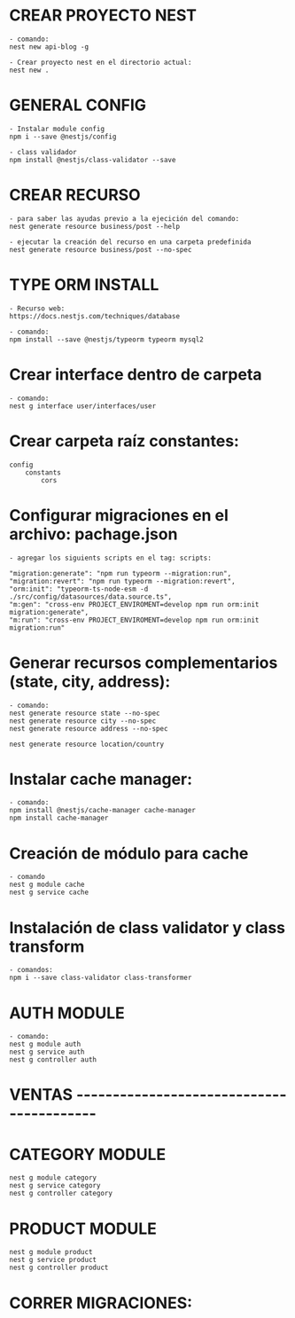 # CREAR PROYECTO NEST
    - comando:
    nest new api-blog -g

    - Crear proyecto nest en el directorio actual:
    nest new .

# GENERAL CONFIG
    - Instalar module config
    npm i --save @nestjs/config

    - class validador
    npm install @nestjs/class-validator --save

# CREAR RECURSO
    - para saber las ayudas previo a la ejecición del comando:
    nest generate resource business/post --help

    - ejecutar la creación del recurso en una carpeta predefinida
    nest generate resource business/post --no-spec

# TYPE ORM INSTALL
    - Recurso web:
    https://docs.nestjs.com/techniques/database

    - comando:
    npm install --save @nestjs/typeorm typeorm mysql2

# Crear interface dentro de carpeta
    - comando:
    nest g interface user/interfaces/user


# Crear carpeta raíz constantes:
    config
        constants
            cors


# Configurar migraciones en el archivo: pachage.json

    - agregar los siguients scripts en el tag: scripts:

    "migration:generate": "npm run typeorm --migration:run",
    "migration:revert": "npm run typeorm --migration:revert",
    "orm:init": "typeorm-ts-node-esm -d ./src/config/datasources/data.source.ts",
    "m:gen": "cross-env PROJECT_ENVIROMENT=develop npm run orm:init migration:generate",
    "m:run": "cross-env PROJECT_ENVIROMENT=develop npm run orm:init migration:run"


# Generar recursos complementarios (state, city, address):
    - comando:
    nest generate resource state --no-spec
    nest generate resource city --no-spec
    nest generate resource address --no-spec

    nest generate resource location/country


# Instalar cache manager:
    - comando:
    npm install @nestjs/cache-manager cache-manager
    npm install cache-manager

# Creación de módulo para cache
    - comando
    nest g module cache
    nest g service cache

# Instalación de class validator y class transform
    - comandos:
    npm i --save class-validator class-transformer

# AUTH MODULE
    - comando:
    nest g module auth
    nest g service auth
    nest g controller auth

# VENTAS -----------------------------------------

# CATEGORY MODULE
    nest g module category
    nest g service category
    nest g controller category

# PRODUCT MODULE
    nest g module product
    nest g service product
    nest g controller product

# CORRER MIGRACIONES:
    
